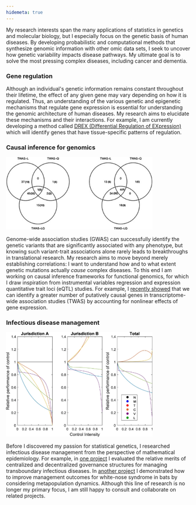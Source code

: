 ```yaml
---
hidemeta: true
---
```


My research interests span the many applications of statistics in genetics and molecular biology, but I especially focus on the genetic basis of human diseases. By developing probabilistic and computational methods that synthesize genomic information with other omic data sets, I seek to uncover how genetic variability impacts disease pathways. My ultimate goal is to solve the most pressing complex diseases, including cancer and dementia.

### Gene regulation

Although an individual's genetic information remains constant throughout their lifetime, the effect of any given gene may vary depending on how it is regulated. Thus, an understanding of the various genetic and epigenetic mechanisms that regulate gene expression is essential for understanding the genomic architecture of human diseases. My research aims to elucidate these mechanisms and their interactions. For example, I am currently developing a method called [DREX (Differential Regulation of EXpression)](https://github.com/MykMal/drex) which will identify genes that have tissue-specific patterns of regulation.

### Causal inference for genomics

<img src="nonlinear_TWAS.jpeg" alt="nonlinear TWAS results" width="400"/>

Genome-wide association studies (GWAS) can successfully identify the genetic variants that are significantly associated with any phenotype, but knowing such variant-trait associations alone rarely leads to breakthroughs in translational research. My research aims to move beyond merely establishing correlations: I want to understand how and to what extent genetic mutations actually *cause* complex diseases. To this end I am working on causal inference frameworks for functional genomics, for which I draw inspiration from instrumental variables regression and expression quantitative trait loci (eQTL) studies. For example, I [recently showed](https://doi.org/10.1093/hmg/ddac015) that we can identify a greater number of putatively causal genes in transcriptome-wide association studies (TWAS) by accounting for nonlinear effects of gene expression.

### Infectious disease management

<img src="decentralized_simulation.webp" alt="decentralized management simulation" width="400"/>

Before I discovered my passion for statistical genetics, I researched infectious disease management from the perspective of mathematical epidemiology. For example, in [one project](https://doi.org/10.1186/s12889-021-11797-3) I evaluated the relative merits of centralized and decentralized governance structures for managing transboundary infectious diseases. In [another project](https://doi.org/10.1111/nrm.12304) I demonstrated how to improve management outcomes for white-nose syndrome in bats by considering metapopulation dynamics. Although this line of research is no longer my primary focus, I am still happy to consult and collaborate on related projects.


